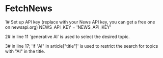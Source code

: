 # FetchNews

1# Set up API key (replace with your News API key, you can get a free one on newsapi.org)
NEWS_API_KEY = 'NEWS_API_KEY'

2# in line 11 'generative AI' is used to select the desired topic.

3# in line 17; 'if "AI" in article["title"]' is used to restrict the search for topics with "AI" in the title.
